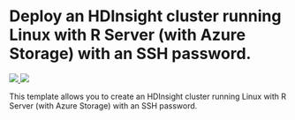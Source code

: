 # Deploy an HDInsight cluster running Linux with R Server (with Azure Storage) with an SSH password.

<a href="https://portal.azure.com/#create/Microsoft.Template/uri/https%3A%2F%2Fraw.githubusercontent.com%2FAzure%2Fazure-quickstart-templates%2Fmaster%2F101-hdinsight-linux-rserver-ssh-password%2Fazuredeploy.json" target="_blank">
    <img src="http://azuredeploy.net/deploybutton.png"/>
</a>
<a href="http://armviz.io/#/?load=https%3A%2F%2Fraw.githubusercontent.com%2FAzure%2Fazure-quickstart-templates%2Fmaster%2Fhdinsight-linux-rserver-ssh-password%2Fazuredeploy.json" target="_blank">
    <img src="http://armviz.io/visualizebutton.png"/>
</a>

This template allows you to create an HDInsight cluster running Linux with R Server (with Azure Storage) with an SSH password.
